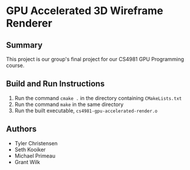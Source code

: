 # GPU Accelerated 3D Wireframe Renderer

## Summary
This project is our group's final project for our CS4981 GPU Programming course.
## Build and Run Instructions
1. Run the command `cmake .` in the directory containing `CMakeLists.txt`
2. Run the command `make` in the same directory
3. Run the built executable, `cs4981-gpu-accelerated-render.o`
## Authors
* Tyler Christensen
* Seth Kooiker
* Michael Primeau
* Grant Wilk
